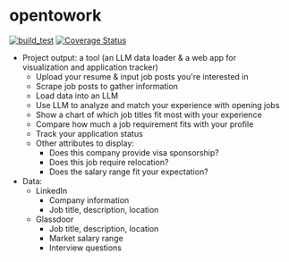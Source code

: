 # opentowork
[![build_test](https://github.com/nguyenha1910/opentowork/actions/workflows/build_test.yml/badge.svg)](https://github.com/nguyenha1910/opentowork/actions/workflows/build_test.yml)
[![Coverage Status](https://coveralls.io/repos/github/nguyenha1910/opentowork/badge.svg?branch=main)](https://coveralls.io/github/nguyenha1910/opentowork?branch=main)

- Project output: a tool (an LLM data loader & a web app for visualization and application tracker)
    -  Upload your resume & input job posts you're interested in
    - Scrape job posts to gather information
    - Load data into an LLM
    - Use LLM to analyze and match your experience with opening jobs
    - Show a chart of which job titles fit most with your experience
    - Compare how much a job requirement fits with your profile
    - Track your application status
    - Other attributes to display: 
        - Does this company provide visa sponsorship?
        - Does this job require relocation?
        - Does the salary range fit your expectation?
- Data:
    - LinkedIn
        - Company information
        - Job title, description, location
    - Glassdoor
        - Job title, description, location
        - Market salary range
        - Interview questions
